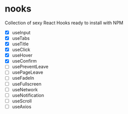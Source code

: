 # nooks

Collection of sexy React Hooks ready to install with NPM

- [x] useInput
- [x] useTabs
- [x] useTitle
- [x] useClick
- [x] useHover
- [x] useConfirm
- [ ] usePreventLeave
- [ ] usePageLeave
- [ ] useFadeIn
- [ ] useFullscreen
- [ ] useNetwork
- [ ] useNotification
- [ ] useScroll
- [ ] useAxios
